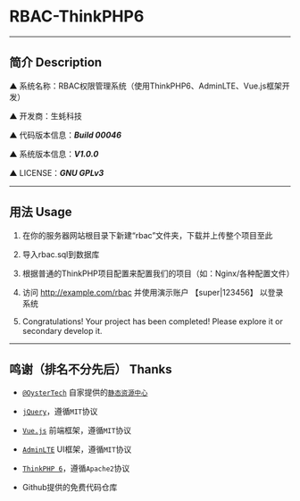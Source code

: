 # RBAC-ThinkPHP6

---

## 简介 Description

▲ 系统名称：RBAC权限管理系统（使用ThinkPHP6、AdminLTE、Vue.js框架开发）

▲ 开发商：生蚝科技

▲ 代码版本信息：***Build 00046***

▲ 系统版本信息：***V1.0.0***

▲ LICENSE：***GNU GPLv3***

---

## 用法 Usage

1. 在你的服务器网站根目录下新建“rbac”文件夹，下载并上传整个项目至此

2. 导入rbac.sql到数据库

3. 根据普通的ThinkPHP项目配置来配置我们的项目（如：Nginx/各种配置文件）

4. 访问 http://example.com/rbac 并使用演示账户 【super|123456】 以登录系统

5. Congratulations! Your project has been completed! Please explore it or secondary develop it.

---

## 鸣谢（排名不分先后） Thanks

* [`@OysterTech`](https://github.com/OysterTech) 自家提供的[`静态资源中心`](https://static.xshgzs.com)

* [`jQuery`](https://jquery.org/)，遵循`MIT`协议

* [`Vue.js`](https://github.com/vuejs/vue) 前端框架，遵循`MIT`协议

* [`AdminLTE`](https://github.com/almasaeed2010/AdminLTE) UI框架，遵循`MIT`协议

* [`ThinkPHP 6`](https://github.com/top-think/framework)，遵循`Apache2`协议

* Github提供的免费代码仓库
